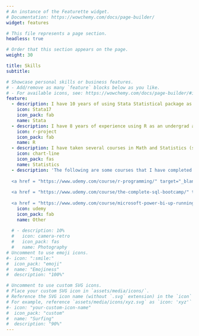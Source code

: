 ```yaml
---
# An instance of the Featurette widget.
# Documentation: https://wowchemy.com/docs/page-builder/
widget: features

# This file represents a page section.
headless: true

# Order that this section appears on the page.
weight: 30

title: Skills
subtitle:

# Showcase personal skills or business features.
# - Add/remove as many `feature` blocks below as you like.
# - For available icons, see: https://wowchemy.com/docs/page-builder/#icons
feature:
  - description: I have 10 years of using Stata Statistical package as an undergrad and grad student in Economics a the UM.
    icon: Stata17
    icon_pack: fab
    name: Stata
  - description: I have 8 years of experience using R as an undergrad and grad student a the UM.
    icon: r-project
    icon_pack: fab
    name: R
  - description: I have taken several courses in Math and Statistics (see Resume and projects).
    icon: chart-line
    icon_pack: fas
    name: Statistics
  - description: 'The following are some courses that I have completed on Udemy in the last couple of years to reinforce my skills <a href = "https://www.udemy.com/course/the-essential-guide-to-stata/" target="_blank" rel="noopener noreferrer" style="color: ocean">The Essential Guide to Stata</a>,
  
  <a href = "https://www.udemy.com/course/r-programming/" target="_blank" rel="noopener noreferrer" style="color: ocean">R-Programming</a>,
  
  <a href = "https://www.udemy.com/course/the-complete-sql-bootcamp/" target="_blank" rel="noopener noreferrer" style="color: ocean">The Complete SQL Bootcamp</a>,
  
  <a href = "https://www.udemy.com/course/microsoft-power-bi-up-running-with-power-bi-desktop/" target="_blank" rel="noopener noreferrer" style="color: ocean">Microsoft Power BI Desktop for Business Intelligence</a> '
    icon: udemy
    icon_pack: fab
    name: Other   
  
  # - description: 10%
  #   icon: camera-retro
  #   icon_pack: fas
  #   name: Photography
# Uncomment to use emoji icons.
#- icon: ":smile:"
#  icon_pack: "emoji"
#  name: "Emojiness"
#  description: "100%"

# Uncomment to use custom SVG icons.
# Place your custom SVG icon in `assets/media/icons/`.
# Reference the SVG icon name (without `.svg` extension) in the `icon` field.
# For example, reference `assets/media/icons/xyz.svg` as `icon: 'xyz'`
#- icon: "your-custom-icon-name"
#  icon_pack: "custom"
#  name: "Surfing"
#  description: "90%"
---
```

